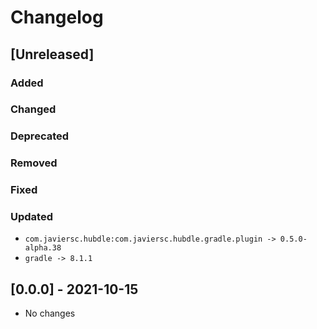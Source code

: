 # Changelog

## [Unreleased]

### Added

### Changed

### Deprecated

### Removed

### Fixed

### Updated

- `com.javiersc.hubdle:com.javiersc.hubdle.gradle.plugin -> 0.5.0-alpha.38`
- `gradle -> 8.1.1`

## [0.0.0] - 2021-10-15

- No changes
